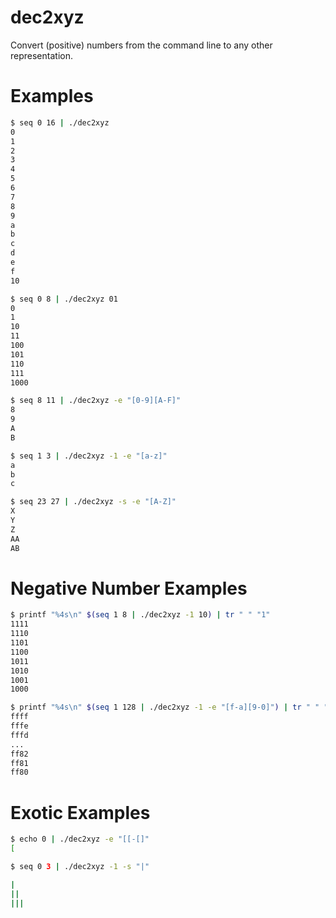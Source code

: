 # dec2xyz
Convert (positive) numbers from the command line to any other representation.

# Examples
```bash
$ seq 0 16 | ./dec2xyz
0
1
2
3
4
5
6
7
8
9
a
b
c
d
e
f
10

$ seq 0 8 | ./dec2xyz 01
0
1
10
11
100
101
110
111
1000

$ seq 8 11 | ./dec2xyz -e "[0-9][A-F]"
8
9
A
B

$ seq 1 3 | ./dec2xyz -1 -e "[a-z]"
a
b
c

$ seq 23 27 | ./dec2xyz -s -e "[A-Z]"
X
Y
Z
AA
AB
```


# Negative Number Examples
```bash
$ printf "%4s\n" $(seq 1 8 | ./dec2xyz -1 10) | tr " " "1"
1111
1110
1101
1100
1011
1010
1001
1000

$ printf "%4s\n" $(seq 1 128 | ./dec2xyz -1 -e "[f-a][9-0]") | tr " " "f"
ffff
fffe
fffd
...
ff82
ff81
ff80
```


# Exotic Examples
```bash
$ echo 0 | ./dec2xyz -e "[[-[]"
[

$ seq 0 3 | ./dec2xyz -1 -s "|"

|
||
|||
```
